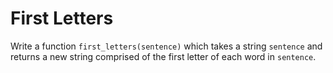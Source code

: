 # First Letters

Write a function `first_letters(sentence)` which takes a string `sentence` and returns a new string comprised of the first letter of each word in `sentence`.
